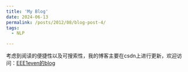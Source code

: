 ```yaml
---
title: 'My Blog'
date: 2024-06-13
permalink: /posts/2012/08/blog-post-4/
tags:
  - NLP

---
```


考虑到阅读的便捷性以及可搜索性，我的博客主要在csdn上进行更新，欢迎访问：[EEE1even的blog](https://blog.csdn.net/weixin_48435461?spm=1000.2115.3001.5343)
